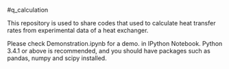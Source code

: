 #q_calculation

This repository is used to share codes that used to calculate heat transfer rates from experimental data of a heat exchanger.

Please check Demonstration.ipynb for a demo. in IPython Notebook. Python 3.4.1 or above is recommended, and you should have packages such as pandas, numpy and scipy installed.
